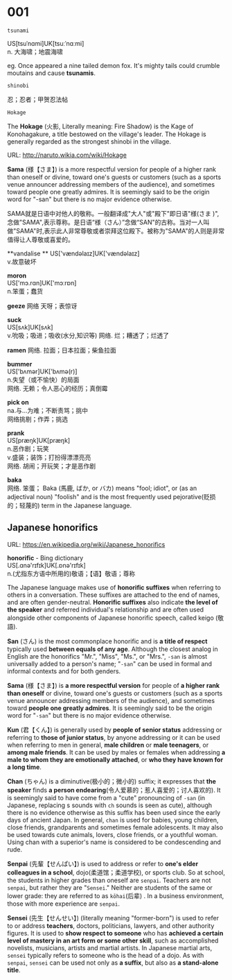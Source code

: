 # 001

```
tsunami
```
US[tsuˈnɑmi]UK[tsuːˈnɑːmi]  
n. 大海啸；地震海啸

eg. Once appeared a nine tailed demon fox. It's mighty tails could crumble moutains and cause **tsunamis**.

```
shinobi
```
忍；忍者；甲贺忍法帖


```
Hokage
```
The **Hokage** (火影, Literally meaning: Fire Shadow) is the Kage of Konohagakure, a title bestowed on the village's leader. The Hokage is generally regarded as the strongest shinobi in the village. 

URL: http://naruto.wikia.com/wiki/Hokage


**Sama** (様【さま】) is a more respectful version for people of a higher rank than oneself or divine, toward one's guests or customers (such as a sports venue announcer addressing members of the audience), and sometimes toward people one greatly admires. It is seemingly said to be the origin word for "-san" but there is no major evidence otherwise. 

SAMA就是日语中对他人的敬称。一般翻译成"大人"或"殿下"即日语"様(さま )", 念做"SAMA",表示尊称。是日语“様（さん）”念做“SAN"的古称。当对一人叫做"SAMA"时,表示此人非常尊敬或者崇拜这位殿下。被称为"SAMA"的人则是非常值得让人尊敬或喜爱的。

**vandalise ** 
US['vændəlaɪz]UK['vændəlaɪz]  
v.故意破坏

**moron**  
US['mɔ.rɑn]UK['mɔːrɒn]  
n.笨蛋；蠢货

**geeze**
网络 天呀；表惊讶


**suck**  
US[sʌk]UK[sʌk]  
v.吮吸；吸进；吸收(水分,知识等)
网络. 烂；糟透了；烂透了

**ramen**
网络. 拉面；日本拉面；柴鱼拉面

**bummer**  
US['bʌmər]UK['bʌmə(r)]  
n.失望（或不愉快）的局面  
网络. 无赖；令人恶心的经历；真倒霉  

**pick on**  
na.与…为难；不断责骂；挑中  
网络挑剔；作弄；挑选

**prank**  
US[præŋk]UK[præŋk]  
n.恶作剧；玩笑  
v.盛装；装饰；打扮得漂漂亮亮  
网络. 胡闹；开玩笑；才是恶作剧  

**baka**  
网络. 笨蛋；
Baka (馬鹿, ばか, or バカ) means "fool; idiot", or (as an adjectival noun) "foolish" and is the most frequently used pejorative(贬损的；轻蔑的) term in the Japanese language.



## Japanese honorifics

URL: https://en.wikipedia.org/wiki/Japanese_honorifics


**honorific** - Bing dictionary  
US[.ɑnə'rɪfɪk]UK[.ɒnə'rɪfɪk]  
n.(尤指东方语中所用的)敬语；【语】敬语；尊称

The Japanese language makes use of **honorific suffixes** when referring to others in a conversation. These suffixes are attached to the end of names, and are often gender-neutral. **Honorific suffixes** also indicate **the level of the speaker** and referred individual's relationship and are often used alongside other components of Japanese honorific speech, called keigo (敬語).

**San** (さん) is the most commonplace honorific and is **a title of respect** typically used **between equals of any age**. Although the closest analog in English are the honorifics "Mr.", "Miss", "Ms.", or "Mrs.", `-san` is almost universally added to a person's name; "`-san`" can be used in formal and informal contexts and for both genders. 

**Sama** (様【さま】) is **a more respectful version** for people of **a higher rank than oneself** or divine, toward one's guests or customers (such as a sports venue announcer addressing members of the audience), and sometimes toward **people one greatly admires**. It is seemingly said to be the origin word for "`-san`" but there is no major evidence otherwise. 

**Kun** (君【くん】) is generally used by **people of senior status** addressing or referring to **those of junior status**, by anyone addressing or it can be used when referring to men in general, **male children** or **male teenagers**, or **among male friends**. It can be used by males or females when addressing **a male to whom they are emotionally attached**, or **who they have known for a long time**. 

**Chan** (ちゃん) is a diminutive(极小的；微小的) suffix; it expresses that **the speaker** finds **a person endearing**(令人爱慕的；惹人喜爱的；讨人喜欢的). It is seemingly said to have come from a "cute" pronouncing of `-san` (in Japanese, replacing s sounds with `ch` sounds is seen as cute), although there is no evidence otherwise as this suffix has been used since the early days of ancient Japan. In general, `chan` is used for babies, young children, close friends, grandparents and sometimes female adolescents. It may also be used towards cute animals, lovers, close friends, or a youthful woman. Using chan with a superior's name is considered to be condescending and rude.

**Senpai** (先輩【せんぱい】) is used to address or refer to **one's elder colleagues in a school**, dojo(柔道馆；柔道学校), or sports club. So at school, the students in higher grades than oneself are `senpai`. Teachers are not `senpai`, but rather they are "`Sensei`." Neither are students of the same or lower grade: they are referred to as `kōhai`(后辈) . In a business environment, those with more experience are `senpai`.

**Sensei** (先生【せんせい】) (literally meaning "former-born") is used to refer to or address **teachers**, doctors, politicians, lawyers, and other authority figures. It is used to **show respect to someone** who has **achieved a certain level of mastery in an art form or some other skill**, such as accomplished novelists, musicians, artists and martial artists. In Japanese martial arts, `sensei` typically refers to someone who is the head of a dojo. As with `senpai`, `sensei` can be used not only as **a suffix**, but also as **a stand-alone title**.




